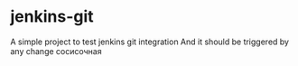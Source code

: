 # jenkins-git

A simple project to test jenkins git integration
And it should be triggered by any change
сосисочная
